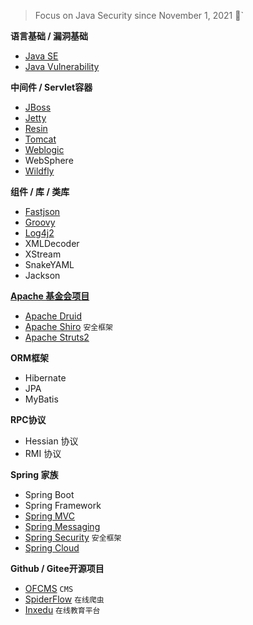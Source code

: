 > Focus on Java Security since November 1, 2021 👣`


**语言基础 / 漏洞基础**
- [Java SE](https://github.com/pen4uin/JavaSec/tree/main/basic-knowledge/javase/)
- [Java Vulnerability](https://github.com/pen4uin/JavaSec/tree/main/basic-knowledge/)

**中间件 / Servlet容器**

- [JBoss](https://github.com/pen4uin/JavaSec/tree/main/jboss/) 
- [Jetty](https://github.com/pen4uin/JavaSec/blob/main/jetty/)
- [Resin](https://github.com/pen4uin/JavaSec/blob/main/resin/)
- [Tomcat](https://github.com/pen4uin/JavaSec/tree/main/tomcat)
- [Weblogic](https://github.com/pen4uin/JavaSec/tree/main/weblogic/)
- WebSphere
- [Wildfly](https://github.com/pen4uin/JavaSec/tree/main/wildfly/)


**组件 / 库 / 类库**
- [Fastjson](https://github.com/pen4uin/JavaSec/tree/main/fastjson)
- [Groovy](https://github.com/pen4uin/JavaSec/blob/main/groovy/)
- [Log4j2](https://github.com/pen4uin/JavaSec/blob/main/log4j2/)
- XMLDecoder
- XStream
- SnakeYAML
- Jackson

**[Apache 基金会项目](https://www.apache.org/index.html#projects-list)**
- [Apache Druid](https://github.com/pen4uin/JavaSec/blob/main/apache%20druid/)
- [Apache Shiro](https://github.com/pen4uin/JavaSec/blob/main/shiro/) `安全框架`
- [Apache Struts2](https://github.com/pen4uin/JavaSec/blob/main/struts2/)  


**ORM框架**
- Hibernate
- JPA
- MyBatis

**RPC协议**
- Hessian 协议
- RMI 协议

**Spring 家族**
- Spring Boot
- Spring Framework
- [Spring MVC](https://github.com/pen4uin/JavaSec/tree/main/springmvc)
- [Spring Messaging](https://github.com/pen4uin/JavaSec/blob/main/spring%20messaging/)
- [Spring Security]()  `安全框架`
- [Spring Cloud]()


**Github / Gitee开源项目**
- [OFCMS](https://github.com/pen4uin/JavaSec/blob/main/ofcms/) `CMS`
- [SpiderFlow](https://github.com/pen4uin/JavaSec/tree/main/spider-flow)  `在线爬虫`
- [Inxedu](https://github.com/pen4uin/JavaSec/blob/main/inxedu/2021_08_05_Inxedu.pdf) `在线教育平台`
